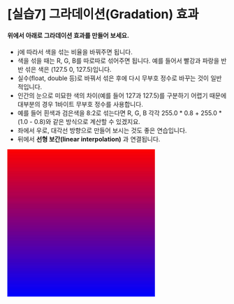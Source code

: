# [실습7] 그라데이션(Gradation) 효과

#### 위에서 아래로 그라데이션 효과를 만들어 보세요.

-   j에 따라서 색을 섞는 비율을 바꿔주면 됩니다.
-   색을 섞을 때는 R, G, B를 따로따로 섞어주면 됩니다. 예를 들어서 빨강과 파랑을 반반 섞은 색은 (127.5 0, 127.5)입니다.
-   실수(float, double 등)로 바꿔서 섞은 후에 다시 무부호 정수로 바꾸는 것이 일반적입니다.
-   인간의 눈으로 미묘한 색의 차이(예를 들어 127과 127.5)를 구분하기 어렵기 때문에 대부분의 경우 1바이트 무부호 정수를 사용합니다.
-   예를 들어 흰색과 검은색을 8:2로 섞는다면 R, G, B 각각 255.0 * 0.8 + 255.0 * (1.0 - 0.8)와 같은 방식으로 계산할 수 있겠지요.
-   좌에서 우로, 대각선 방향으로 만들어 보시는 것도 좋은 연습입니다.
-   뒤에서 **선형 보간(linear interpolation)** 과 연결됩니다.



<img src="./image/example7.jpg" style="zoom:33%;" />